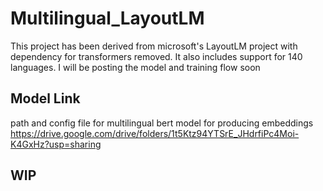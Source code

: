 # Multilingual_LayoutLM 

This project has been derived from microsoft's LayoutLM project with dependency for transformers removed.
It also includes support for 140 languages. I will be posting the model and training flow soon 

## Model Link
path and config file for multilingual bert model for producing embeddings  \
https://drive.google.com/drive/folders/1t5Ktz94YTSrE_JHdrfiPc4Moi-K4GxHz?usp=sharing

## WIP
